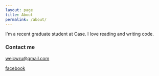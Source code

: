 ```yaml
---
layout: page
title: About
permalink: /about/
---
```


I'm a recent graduate student at Case. I love reading and writing code. 

### Contact me

[weicwru@gmail.com](mailto:weicwru@gmail.com)

<a href="http://www.facebook.com/wxwcase" target="_blank">facebook</a>
